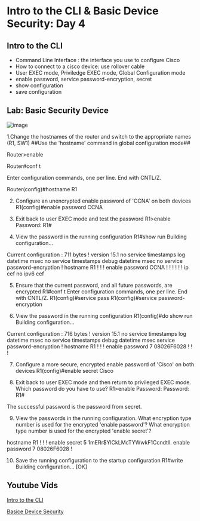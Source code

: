 <!-- This is a template you can use for quick progress days. It removes a lot of the steps we encourage you to share in the longer template 000-DAY-ARTICLE-LONG-TEMPLATE.MD-->

# Intro to the CLI & Basic Device Security: Day 4

## Intro to the CLI
- Command Line Interface : the interface you use to configure Cisco
- How to connect to a cisco device: use rollover cable
- User EXEC mode, Priviledge EXEC mode, Global Configuration mode
- enable password, service password-encryption, secret
- show configuration
- save configuration

## Lab: Basic Security Device
![image](https://github.com/user-attachments/assets/641bea80-8e50-492d-ba53-b79e56e0a072)

1.Change the hostnames of the router and switch to the appropriate names (R1, SW1)
     ##Use the 'hostname' command in global configuration mode##
     
Router>enable

Router#conf t

Enter configuration commands, one per line.  End with CNTL/Z.

Router(config)#hostname R1

2.  Configure an unencrypted enable password of 'CCNA' on both devices
R1(config)#enable password CCNA

3. Exit back to user EXEC mode and test the password
R1>enable
Password: 
R1#

4.  View the password in the running configuration
R1#show run
Building configuration...

Current configuration : 711 bytes
!
version 15.1
no service timestamps log datetime msec
no service timestamps debug datetime msec
no service password-encryption
!
hostname R1
!
!
!
enable password CCNA
!
!
!
!
!
!
ip cef
no ipv6 cef

5. Ensure that the current password, and all future passwords, are encrypted
R1#conf t
Enter configuration commands, one per line.  End with CNTL/Z.
R1(config)#service pass
R1(config)#service password-encryption 

6. View the password in the running configuration
R1(config)#do show run
Building configuration...

Current configuration : 716 bytes
!
version 15.1
no service timestamps log datetime msec
no service timestamps debug datetime msec
service password-encryption
!
hostname R1
!
!
!
enable password 7 08026F6028
!
!
!

7. Configure a more secure, encrypted enable password of 'Cisco' on both devices
R1(config)#enable secret Cisco

8. Exit back to user EXEC mode and then return to privileged EXEC mode.
    Which password do you have to use?
R1>enable
Password: 
Password: 
R1#

The successful password is the password from secret.

9. View the passwords in the running configuration.
     What encryption type number is used for the encrypted 'enable password'?
     What encryption type number is used for the encrypted 'enable secret'?

hostname R1
!
!
!
enable secret 5 $1$mERr$YlCkLMcTYWwkF1Ccndtll.
enable password 7 08026F6028
!



10. Save the running configuration to the startup configuration
R1#write
Building configuration...
[OK]

## Youtube Vids

[Intro to the CLI](https://www.youtube.com/watch?v=IYbtai7Nu2g&list=PLxbwE86jKRgMpuZuLBivzlM8s2Dk5lXBQ&index=8)

[Basice Device Security](https://www.youtube.com/watch?v=SDocmq1c05s&list=PLxbwE86jKRgMpuZuLBivzlM8s2Dk5lXBQ&index=9)

